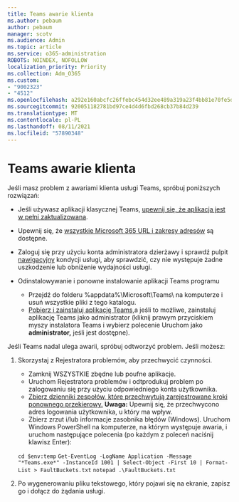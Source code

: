 ```yaml
---
title: Teams awarie klienta
ms.author: pebaum
author: pebaum
manager: scotv
ms.audience: Admin
ms.topic: article
ms.service: o365-administration
ROBOTS: NOINDEX, NOFOLLOW
localization_priority: Priority
ms.collection: Adm_O365
ms.custom:
- "9002323"
- "4512"
ms.openlocfilehash: a292e160abcfc26ffebc454d32ee489a319a23f4bb81e70fe5dbe72bfd0b8b81
ms.sourcegitcommit: 920051182781bd97ce4d4d6fbd268cb37b84d239
ms.translationtype: MT
ms.contentlocale: pl-PL
ms.lasthandoff: 08/11/2021
ms.locfileid: "57890348"
---
```

# <a name="teams-client-crashing"></a>Teams awarie klienta

Jeśli masz problem z awariami klienta usługi Teams, spróbuj poniższych rozwiązań:

- Jeśli używasz aplikacji klasycznej Teams, [upewnij się, że aplikacja jest w pełni zaktualizowana](https://support.office.com/article/Update-Microsoft-Teams-535a8e4b-45f0-4f6c-8b3d-91bca7a51db1).

- Upewnij się, że [wszystkie Microsoft 365 URL i zakresy adresów](https://docs.microsoft.com/microsoftteams/connectivity-issues) są dostępne.

- Zaloguj się przy użyciu konta administratora dzierżawy i sprawdź pulpit [nawigacyjny](https://docs.microsoft.com/office365/enterprise/view-service-health) kondycji usługi, aby sprawdzić, czy nie występuje żadne uszkodzenie lub obniżenie wydajności usługi.

- Odinstalowywanie i ponowne instalowanie aplikacji Teams programu
    - Przejdź do folderu %appdata%\Microsoft\Teams\ na komputerze i usuń wszystkie pliki z tego katalogu.
    - [Pobierz i zainstaluj aplikację Teams,](https://www.microsoft.com/microsoft-teams/download-app)a jeśli to możliwe, zainstaluj aplikację Teams jako administrator (kliknij prawym przyciskiem myszy instalatora Teams i wybierz polecenie Uruchom jako **administrator,** jeśli jest dostępne).

Jeśli Teams nadal ulega awarii, spróbuj odtworzyć problem. Jeśli możesz:

1. Skorzystaj z Rejestratora problemów, aby przechwycić czynności.
    - Zamknij WSZYSTKIE zbędne lub poufne aplikacje.
    - Uruchom Rejestratora problemów i odtprodukuj problem po zalogowaniu się przy użyciu odpowiedniego konta użytkownika.
    - [Zbierz dzienniki zespołów, które przechwytują zarejestrowane kroki ponownego przekierowy.](https://docs.microsoft.com/microsoftteams/log-files) **Uwaga:** Upewnij się, że przechwycono adres logowania użytkownika, u który ma wpływ.
    - Zbierz zrzut i/lub informacje zasobnika błędów (Windows). Uruchom Windows PowerShell na komputerze, na którym występuje awaria, i uruchom następujące polecenia (po każdym z poleceń naciśnij klawisz Enter):

    `cd $env:temp` `Get-EventLog -LogName Application -Message "*Teams.exe*" -InstanceId 1001 | Select-Object -First 10 | Format-List > FaultBuckets.txt`
    `notepad .\FaultBuckets.txt`
    
2. Po wygenerowaniu pliku tekstowego, który pojawi się na ekranie, zapisz go i dołącz do żądania usługi. 
